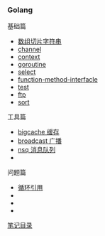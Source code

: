 ### Golang

基础篇

- [数组切片字符串](./base/array-slice-string/readme.md)
- [channel](./base/channel/readme.md)
- [context](./base/context/readme.md)
- [goroutine](./base/goroutine/readme.md)
- [select](./base/select/readme.md)
- [function-method-interfacle](./base/function-method-interface/readme.md)
- [test](./base/test/readme.md)
- [ftp](./base/ftp/readme.md)
- [sort](./base/sort/readme.md)

工具篇

- [bigcache 缓存](./tools/bigcache/)
- [broadcast 广播](./tools/broadcast/)
- [nsq 消息队列](./tools/nsq/)
- []()

问题篇

- [循环引用](./QA/circularReference/readme.md)
- []()
- []()
- []()

[笔记目录](../../README.md)
